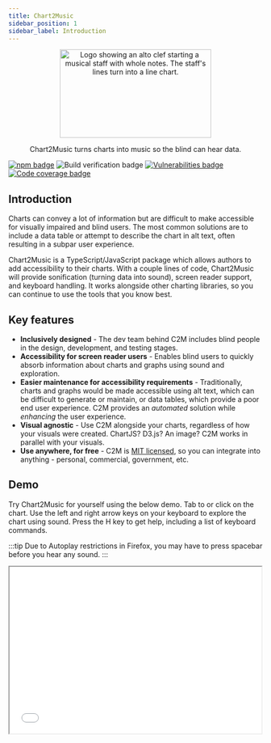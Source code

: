 ```yaml
---
title: Chart2Music
sidebar_position: 1
sidebar_label: Introduction
---
```


<div align="center">
    <img src="/img/logo.jpg" alt="Logo showing an alto clef starting a musical staff with whole notes. The staff's lines turn into a line chart." width="300px" height="175px" />

</div>

<p align="center">Chart2Music turns charts into music so the blind can hear data.</p>

[![npm badge](https://badge.fury.io/js/chart2music.svg)](https://badge.fury.io/js/chart2music)
![Build verification badge](https://github.com/julianna-langston/chart2music/actions/workflows/ci-build.yml/badge.svg)
[![Vulnerabilities badge](https://snyk.io/test/github/julianna-langston/chart2music/badge.svg)](https://snyk.io/test/github/julianna-langston/chart2music)
[![Code coverage badge](https://codecov.io/gh/julianna-langston/chart2music/branch/main/graph/badge.svg?token=4T7MV9XKFS)](https://codecov.io/gh/julianna-langston/chart2music)

## Introduction

Charts can convey a lot of information but are difficult to make accessible for visually impaired and blind users.
The most common solutions are to include a data table or attempt to describe the chart in alt text, often resulting in a subpar user experience.

Chart2Music is a TypeScript/JavaScript package which allows authors to add accessibility to their charts.
With a couple lines of code, Chart2Music will provide sonification (turning data into sound), screen reader support, and keyboard handling.
It works alongside other charting libraries, so you can continue to use the tools that you know best.

## Key features

* **Inclusively designed** - The dev team behind C2M includes blind people in the design, development, and testing stages.
* **Accessibility for screen reader users** - Enables blind users to quickly absorb information about charts and graphs using sound and exploration.
* **Easier maintenance for accessibility requirements** - Traditionally, charts and graphs would be made accessible using alt text, which can be difficult to generate or maintain, or data tables, which provide a poor end user experience. C2M provides an *automated* solution while *enhancing* the user experience.
* **Visual agnostic** - Use C2M alongside your charts, regardless of how your visuals were created. ChartJS? D3.js? An image? C2M works in parallel with your visuals.
* **Use anywhere, for free** - C2M is [MIT licensed](https://github.com/julianna-langston/chart2music/blob/main/LICENSE), so you can integrate into anything - personal, commercial, government, etc.

## Demo

Try Chart2Music for yourself using the below demo.
Tab to or click on the chart.
Use the left and right arrow keys on your keyboard to explore the chart using sound.
Press the H key to get help, including a list of keyboard commands.

:::tip
Due to Autoplay restrictions in Firefox, you may have to press spacebar before you hear any sound.
:::

<iframe src="/demo.html" aria-label="Demo charts" width="500px" height="330px" />

## Examples

For code examples in action, see the [Chart2Music Examples collection on Codepen](https://codepen.io/collection/BNedqm).

Some of the examples you will find there include a variety of chart types, like:
* [Simple, no frills code example](https://codepen.io/chart2music/pen/ExEmqbr).
* [Multi-line plot](https://codepen.io/chart2music/full/gOegZpm).
* [Bar-line plot](https://codepen.io/chart2music/full/QWmdpOJ).

You can also find examples of integrations with other visualization libraries, like:
* [with Chart.js](https://codepen.io/chart2music/full/YzaVxPK) (includes visual syncing)
* [with D3.js](https://codepen.io/chart2music/full/gOezOaY)
* [with HighCharts](https://codepen.io/chart2music/full/QWmZrKj) (includes visual syncing)
* [with Google Charts](https://codepen.io/chart2music/full/abYGoBJ) (includes visual syncing)
* [with AnyChart](https://codepen.io/chart2music/full/abYGoME)
* [with Chartist.js](https://codepen.io/chart2music/full/LYdmPNj)
* [with NVD3.js](https://codepen.io/chart2music/full/jOzxNQW)
* [with Plotly.js](https://codepen.io/chart2music/full/BarrXYr) (includes visual syncing)
* [with Vega-Lite](https://codepen.io/chart2music/pen/jOzpyME)
* [with Morris.js](https://codepen.io/chart2music/full/abYGobm)
* [with Frappe](https://codepen.io/chart2music/full/QWmrWWE)

## Getting started

If you want to start making accessible charts, check out our [installation instructions](./getting_started/Installation) and [walkthrough](./getting_started/BasicExample).

If you have any problems or suggestions, [open an issue in our Github repository](https://github.com/julianna-langston/chart2music/issues).